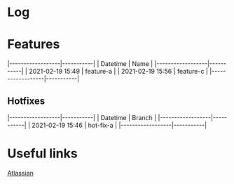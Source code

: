 # Log

# Features
|------------------|-----------|
| Datetime         | Name      |
|------------------|-----------|
| 2021-02-19 15:49 | feature-a |
| 2021-02-19 15:56 | feature-c |
|------------------|-----------|

## Hotfixes
|------------------|-----------|
| Datetime         | Branch    |
|------------------|-----------|
| 2021-02-19 15:46 | hot-fix-a |
|------------------|-----------|

# Useful links
[Atlassian](https://www.atlassian.com/git/tutorials/comparing-workflows/gitflow-workflow)
